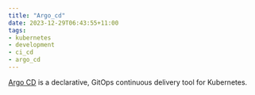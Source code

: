 ```yaml
---
title: "Argo_cd"
date: 2023-12-29T06:43:55+11:00
tags:
- kubernetes
- development
- ci_cd
- argo_cd
---
```


[Argo CD](https://argo-cd.readthedocs.io/en/stable/) is a declarative, GitOps continuous delivery tool for Kubernetes.
<!--more-->


